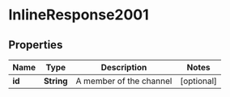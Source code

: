 
# InlineResponse2001

## Properties
Name | Type | Description | Notes
------------ | ------------- | ------------- | -------------
**id** | **String** | A member of the channel |  [optional]




